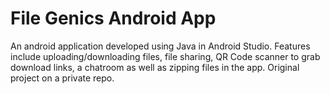 # File Genics Android App
An android application developed using Java in Android Studio. Features include uploading/downloading files, file sharing, QR Code scanner to grab download links, a chatroom as well as zipping files in the app. Original project on a private repo.
